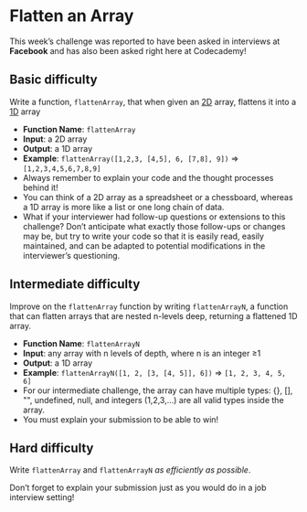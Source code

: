 # Flatten an Array

This week’s challenge was reported to have been asked in interviews at **Facebook** and has also been asked right here at Codecademy!

## Basic difficulty

Write a function, `flattenArray`, that when given an [2D](https://www.sparknotes.com/cs/arrays/2darrays/summary/) array, flattens it into a [1D](https://www.sparknotes.com/cs/arrays/1darrays/summary/) array

* **Function Name**: `flattenArray`
* **Input**: a 2D array
* **Output**: a 1D array
* **Example**: `flattenArray([1,2,3, [4,5], 6, [7,8], 9])` => `[1,2,3,4,5,6,7,8,9]`
* Always remember to explain your code and the thought processes behind it!
* You can think of a 2D array as a spreadsheet or a chessboard, whereas a 1D array is more like a list or one long chain of data.
* What if your interviewer had follow-up questions or extensions to this challenge? Don’t anticipate what exactly those follow-ups or changes may be, but try to write your code so that it is easily read, easily maintained, and can be adapted to potential modifications in the interviewer’s questioning.

## Intermediate difficulty

Improve on the `flattenArray` function by writing `flattenArrayN`, a function that can flatten arrays that are nested n-levels deep, returning a flattened 1D array.

* **Function Name**: `flattenArrayN`
* **Input**: any array with n levels of depth, where n is an integer ≥1
* **Output**: a 1D array
* **Example**: `flattenArrayN([1, 2, [3, [4, 5]], 6])` => `[1, 2, 3, 4, 5, 6]`
* For our intermediate challenge, the array can have multiple types: {}, [], "", undefined, null, and integers (1,2,3,…) are all valid types inside the array.
* You must explain your submission to be able to win!

## Hard difficulty

Write `flattenArray` and `flattenArrayN` *as efficiently as possible*.

Don’t forget to explain your submission just as you would do in a job interview setting!

